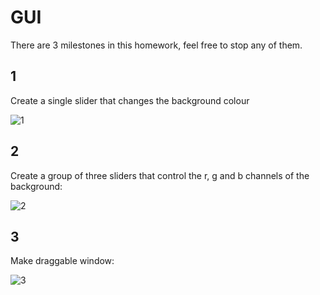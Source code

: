 # GUI

There are 3 milestones in this homework, feel free to stop any of them.

## 1

Create a single slider that changes the background colour

![1](https://raw.githubusercontent.com/whg/DfPaI/master/week4/homework/gui/slider1.gif)

## 2

Create a group of three sliders that control the r, g and b channels of the background:

![2](https://raw.githubusercontent.com/whg/DfPaI/master/week4/homework/gui/slider2.gif)

## 3

Make draggable window:

![3](https://raw.githubusercontent.com/whg/DfPaI/master/week4/homework/gui/slider3.gif)
